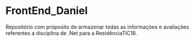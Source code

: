 # FrontEnd_Daniel

Repositório com próposito de armazenar todas as informações e avaliações referentes a disciplina de .Net para a ResidênciaTIC18.
